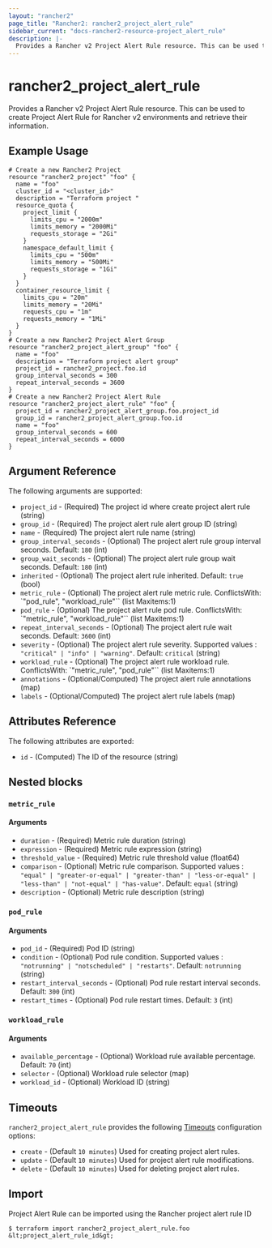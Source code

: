 ```yaml
---
layout: "rancher2"
page_title: "Rancher2: rancher2_project_alert_rule"
sidebar_current: "docs-rancher2-resource-project_alert_rule"
description: |-
  Provides a Rancher v2 Project Alert Rule resource. This can be used to create Project Alert Rule for Rancher v2 environments and retrieve their information.
---
```


# rancher2\_project\_alert\_rule

Provides a Rancher v2 Project Alert Rule resource. This can be used to create Project Alert Rule for Rancher v2 environments and retrieve their information.

## Example Usage

```hcl
# Create a new Rancher2 Project
resource "rancher2_project" "foo" {
  name = "foo"
  cluster_id = "<cluster_id>"
  description = "Terraform project "
  resource_quota {
    project_limit {
      limits_cpu = "2000m"
      limits_memory = "2000Mi"
      requests_storage = "2Gi"
    }
    namespace_default_limit {
      limits_cpu = "500m"
      limits_memory = "500Mi"
      requests_storage = "1Gi"
    }
  }
  container_resource_limit {
    limits_cpu = "20m"
    limits_memory = "20Mi"
    requests_cpu = "1m"
    requests_memory = "1Mi"
  }
}
# Create a new Rancher2 Project Alert Group
resource "rancher2_project_alert_group" "foo" {
  name = "foo"
  description = "Terraform project alert group"
  project_id = rancher2_project.foo.id
  group_interval_seconds = 300
  repeat_interval_seconds = 3600
}
# Create a new Rancher2 Project Alert Rule
resource "rancher2_project_alert_rule" "foo" {
  project_id = rancher2_project_alert_group.foo.project_id
  group_id = rancher2_project_alert_group.foo.id
  name = "foo"
  group_interval_seconds = 600
  repeat_interval_seconds = 6000
}
```

## Argument Reference

The following arguments are supported:

* `project_id` - (Required) The project id where create project alert rule (string)
* `group_id` - (Required) The project alert rule alert group ID (string)
* `name` - (Required) The project alert rule name (string)
* `group_interval_seconds` - (Optional) The project alert rule group interval seconds. Default: `180` (int)
* `group_wait_seconds` - (Optional) The project alert rule group wait seconds. Default: `180` (int)
* `inherited` - (Optional) The project alert rule inherited. Default: `true` (bool)
* `metric_rule` - (Optional) The project alert rule metric rule. ConflictsWith: `"pod_rule", "workload_rule"`` (list Maxitems:1)
* `pod_rule` - (Optional) The project alert rule pod rule. ConflictsWith: `"metric_rule", "workload_rule"`` (list Maxitems:1)
* `repeat_interval_seconds` - (Optional) The project alert rule wait seconds. Default: `3600` (int)
* `severity` - (Optional) The project alert rule severity. Supported values : `"critical" | "info" | "warning"`. Default: `critical` (string)
* `workload_rule` - (Optional) The project alert rule workload rule. ConflictsWith: `"metric_rule", "pod_rule"`` (list Maxitems:1)
* `annotations` - (Optional/Computed) The project alert rule annotations (map)
* `labels` - (Optional/Computed) The project alert rule labels (map)


## Attributes Reference

The following attributes are exported:

* `id` - (Computed) The ID of the resource (string)

## Nested blocks

### `metric_rule`

#### Arguments

* `duration` - (Required) Metric rule duration (string)
* `expression` - (Required) Metric rule expression (string)
* `threshold_value` - (Required) Metric rule threshold value (float64)
* `comparison` - (Optional) Metric rule comparison. Supported values : `"equal" | "greater-or-equal" | "greater-than" | "less-or-equal" | "less-than" | "not-equal" | "has-value"`. Default: `equal`  (string)
* `description` - (Optional) Metric rule description (string)

### `pod_rule`

#### Arguments

* `pod_id` - (Required) Pod ID (string)
* `condition` - (Optional) Pod rule condition. Supported values : `"notrunning" | "notscheduled" | "restarts"`. Default: `notrunning` (string)
* `restart_interval_seconds` - (Optional) Pod rule restart interval seconds. Default: `300` (int)
* `restart_times` - (Optional) Pod rule restart times. Default: `3`  (int)

### `workload_rule`

#### Arguments

* `available_percentage` - (Optional) Workload rule available percentage. Default: `70` (int)
* `selector` - (Optional) Workload rule selector (map)
* `workload_id` - (Optional) Workload ID (string)

## Timeouts

`rancher2_project_alert_rule` provides the following
[Timeouts](https://www.terraform.io/docs/configuration/resources.html#operation-timeouts) configuration options:

- `create` - (Default `10 minutes`) Used for creating project alert rules.
- `update` - (Default `10 minutes`) Used for project alert rule modifications.
- `delete` - (Default `10 minutes`) Used for deleting project alert rules.

## Import

Project Alert Rule can be imported using the Rancher project alert rule ID

```
$ terraform import rancher2_project_alert_rule.foo &lt;project_alert_rule_id&gt;
```
